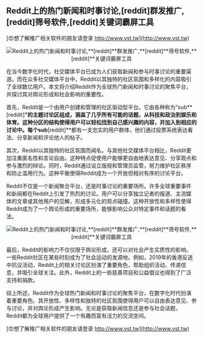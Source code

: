 ## **Reddit上的热门新闻和时事讨论,**[reddit]**群发推广,**[reddit]**筛号软件,**[reddit]**关键词霸屏工具**

[😍想了解推广相关软件的朋友请登录 http://www.vst.tw](http://www.vst.tw)

 <center><img src="https://vst.tw/MP4/tuiguang/png/5.png" alt="Reddit上的热门新闻和时事讨论,**[reddit]**群发推广,**[reddit]**筛号软件,**[reddit]**关键词霸屏工具"></center>

在当今数字化时代，社交媒体平台已成为人们获取新闻和参与时事讨论的重要渠道。而在众多社交媒体平台中，Reddit以其独特的社区氛围和多样化的内容吸引了全球数亿用户。本文将介绍Reddit作为全球热门新闻和时事讨论的聚焦平台，并探讨其对舆论形成和社会影响的重要性。

首先，Reddit是一个由用户创建和管理的社区驱动型平台。它由各种称为“sub**[reddit]**”的主题讨论区组成，涵盖了几乎所有可能的话题，从科技和政治到娱乐和体育。这种分区的结构使得用户可以轻松找到自己感兴趣的内容，并加入到相应的讨论中。每个sub**[reddit]**都有一支忠实的用户群体，他们通过投票系统表达看法、分享新闻和评论他人的帖子。

其次，Reddit以其独特的社区氛围而闻名。与其他社交媒体平台相比，Reddit更加注重匿名性和言论自由。这种特点促使用户能够更自由地表达意见、分享观点和参与激烈的辩论。同时，Reddit通过设立版规和管理员监管，努力维护社区秩序和防止滥用行为。这种平衡使得Reddit成为一个开放但相对有序的讨论平台。

Reddit不仅是一个新闻聚合平台，还是时事讨论的重要场所。许多全球重要事件和新闻都在Reddit上引发了热烈的讨论。用户可以分享独立记者的报道、主流媒体的文章或其他用户的见解，形成多元化的观点碰撞。这种开放性和多样性使得Reddit成为了一个舆论形成的重要场所，能够影响公众对特定事件和话题的看法。

 <center><img src="https://vst.tw/MP4/tuiguang/png/3.png" alt="Reddit上的热门新闻和时事讨论,**[reddit]**群发推广,**[reddit]**筛号软件,**[reddit]**关键词霸屏工具"></center>

最后，Reddit的影响力不仅仅限于舆论形成，还可以对社会产生实质性的影响。一些Reddit社区在某些时刻成为了社会运动的发源地。例如，2019年的香港反送中抗议活动，Reddit上的相关讨论区扮演了重要角色，帮助组织活动、传递信息，并吸引全球关注。此外，Reddit上的一些慈善项目和公益倡议也得到了广泛支持和捐款。

综上所述，Reddit作为全球热门新闻和时事讨论的聚焦平台，在数字化时代扮演着重要角色。其开放性、多样性和独特的社区氛围使得用户可以自由表达意见、参与讨论，并对舆论形成产生影响。无论是获取新闻信息还是参与社会话题，Reddit都为全球用户提供了一个有趣而富有活力的交流空间。

[😍想了解推广相关软件的朋友请登录 http://www.vst.tw](http://www.vst.tw)




